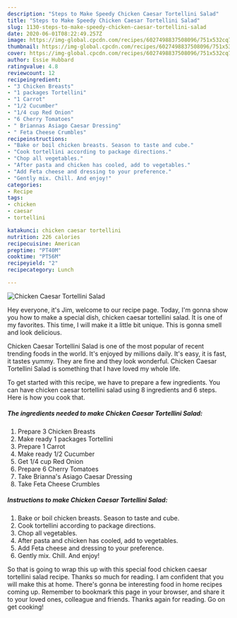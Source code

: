 ```yaml
---
description: "Steps to Make Speedy Chicken Caesar Tortellini Salad"
title: "Steps to Make Speedy Chicken Caesar Tortellini Salad"
slug: 1130-steps-to-make-speedy-chicken-caesar-tortellini-salad
date: 2020-06-01T08:22:49.257Z
image: https://img-global.cpcdn.com/recipes/6027498837508096/751x532cq70/chicken-caesar-tortellini-salad-recipe-main-photo.jpg
thumbnail: https://img-global.cpcdn.com/recipes/6027498837508096/751x532cq70/chicken-caesar-tortellini-salad-recipe-main-photo.jpg
cover: https://img-global.cpcdn.com/recipes/6027498837508096/751x532cq70/chicken-caesar-tortellini-salad-recipe-main-photo.jpg
author: Essie Hubbard
ratingvalue: 4.8
reviewcount: 12
recipeingredient:
- "3 Chicken Breasts"
- "1 packages Tortellini"
- "1 Carrot"
- "1/2 Cucumber"
- "1/4 cup Red Onion"
- "6 Cherry Tomatoes"
- " Briannas Asiago Caesar Dressing"
- " Feta Cheese Crumbles"
recipeinstructions:
- "Bake or boil chicken breasts. Season to taste and cube."
- "Cook tortellini according to package directions."
- "Chop all vegetables."
- "After pasta and chicken has cooled, add to vegetables."
- "Add Feta cheese and dressing to your preference."
- "Gently mix. Chill. And enjoy!"
categories:
- Recipe
tags:
- chicken
- caesar
- tortellini

katakunci: chicken caesar tortellini 
nutrition: 226 calories
recipecuisine: American
preptime: "PT40M"
cooktime: "PT56M"
recipeyield: "2"
recipecategory: Lunch

---
```



![Chicken Caesar Tortellini Salad](https://img-global.cpcdn.com/recipes/6027498837508096/751x532cq70/chicken-caesar-tortellini-salad-recipe-main-photo.jpg)

Hey everyone, it's Jim, welcome to our recipe page. Today, I'm gonna show you how to make a special dish, chicken caesar tortellini salad. It is one of my favorites. This time, I will make it a little bit unique. This is gonna smell and look delicious.

Chicken Caesar Tortellini Salad is one of the most popular of recent trending foods in the world. It's enjoyed by millions daily. It's easy, it is fast, it tastes yummy. They are fine and they look wonderful. Chicken Caesar Tortellini Salad is something that I have loved my whole life.




To get started with this recipe, we have to prepare a few ingredients. You can have chicken caesar tortellini salad using 8 ingredients and 6 steps. Here is how you cook that.

<!--inarticleads1-->

##### The ingredients needed to make Chicken Caesar Tortellini Salad:

1. Prepare 3 Chicken Breasts
1. Make ready 1 packages Tortellini
1. Prepare 1 Carrot
1. Make ready 1/2 Cucumber
1. Get 1/4 cup Red Onion
1. Prepare 6 Cherry Tomatoes
1. Take  Brianna&#39;s Asiago Caesar Dressing
1. Take  Feta Cheese Crumbles




<!--inarticleads2-->

##### Instructions to make Chicken Caesar Tortellini Salad:

1. Bake or boil chicken breasts. Season to taste and cube.
1. Cook tortellini according to package directions.
1. Chop all vegetables.
1. After pasta and chicken has cooled, add to vegetables.
1. Add Feta cheese and dressing to your preference.
1. Gently mix. Chill. And enjoy!




So that is going to wrap this up with this special food chicken caesar tortellini salad recipe. Thanks so much for reading. I am confident that you will make this at home. There's gonna be interesting food in home recipes coming up. Remember to bookmark this page in your browser, and share it to your loved ones, colleague and friends. Thanks again for reading. Go on get cooking!
